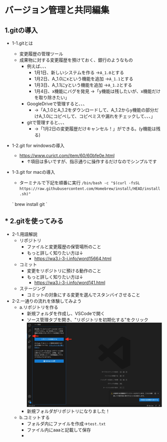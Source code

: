 # バージョン管理と共同編集
## 1.gitの導入
* 1-1.gitとは
    * 変更履歴の管理ツール
    * 成果物に対する変更履歴を預けておく、銀行のようなもの    
        * 例えば、、、
            * 1月1日、新しいシステムを作る
            →`A_1.0`とする
            * 1月2日、A_1.0にxという機能を追加
            →`A_1.1`とする
            * 1月3日、A_1.1にyという機能を追加
            →`A_1.2`とする
            * 1月4日、x機能にバグを発見
            →「y機能は残したいが、x機能だけを取り除きたい」
        * GoogleDriveで管理すると、、、
            * →「A_1.0とA_1.2をダウンロードして、A_1.2からy機能の部分だけA_1.0にコピペして、コピペミスや漏れをチェックして、、、」
        * gitで管理すると、、、
            * →「1月2日の変更履歴だけキャンセル！」ができる。(y機能は残る)
* 1-2.git for windowsの導入
    * https://www.curict.com/item/60/60bfe0e.html
        * ↑項目は多いですが、指示通りに操作するだけなのでシンプルです

* 1-3.git for macの導入
    * ターミナルで下記を順番に実行
    `
    /bin/bash -c "$(curl -fsSL https://raw.githubusercontent.com/Homebrew/install/HEAD/install.sh)"
    `
    <br>
    `
    brew install git
    `
## * 2.gitを使ってみる
* 2-1.用語解説
    * リポジトリ
        * ファイルと変更履歴の保管場所のこと
        * もっと詳しく知りたい方は↓
            * https://wa3.i-3-i.info/word15664.html
    * コミット
        * 変更をリポジトリに預ける動作のこと
        * もっと詳しく知りたい方は↓
            * https://wa3.i-3-i.info/word141.html
    * ステージング
        * コミットの対象にする変更を選んでスタンバイさせること
* 2-2.一通りの流れを体験してみよう
    * a.リポジトリを作る
        * 新規フォルダを作成し、VSCodeで開く
        * ソース管理タブを開き、"リポジトリを初期化する"をクリック
        ![vscode_git](images/vscode_git.jpg)
        * 新規フォルダがリポジトリになりました！
    * b.コミットする
        * フォルダ内にファイルを作成→`test.txt`
        * ファイル内にaaaと記載して保存
        * 